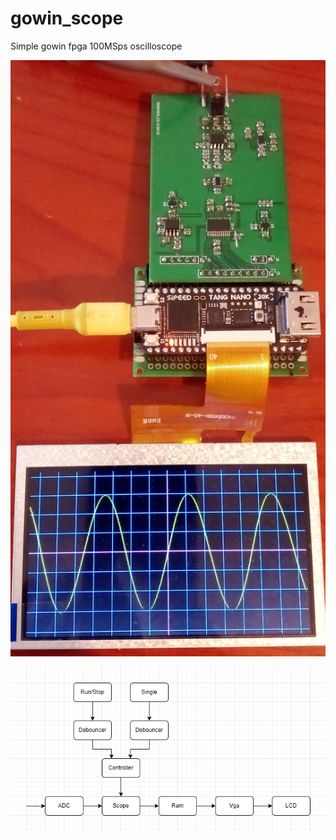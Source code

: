 # gowin_scope
Simple gowin fpga 100MSps oscilloscope

![Alt text](gowin_scope.jpg?raw=true "Title")

![Alt text](diagram.png?raw=true "Title")